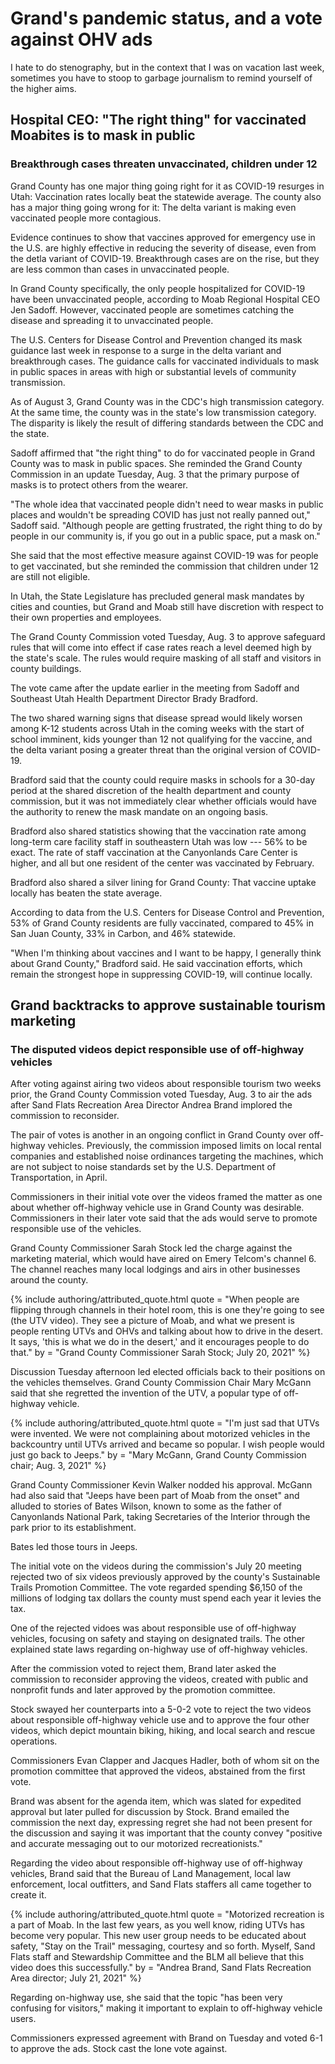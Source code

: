 # Grand's pandemic status, and a vote against OHV ads

I hate to do stenography, but in the context that I was on vacation last week, sometimes you have to stoop to garbage journalism to remind yourself of the higher aims.

## Hospital CEO: "The right thing" for vaccinated Moabites is to mask in public

### Breakthrough cases threaten unvaccinated, children under 12

Grand County has one major thing going right for it as COVID-19 resurges in Utah: Vaccination rates locally beat the statewide average. The county also has a major thing going wrong for it: The delta variant is making even vaccinated people more contagious.

Evidence continues to show that vaccines approved for emergency use in the U.S. are highly effective in reducing the severity of disease, even from the detla variant of COVID-19. Breakthrough cases are on the rise, but they are less common than cases in unvaccinated people.

In Grand County specifically, the only people hospitalized for COVID-19 have been unvaccinated people, according to Moab Regional Hospital CEO Jen Sadoff. However, vaccinated people are sometimes catching the disease and spreading it to unvaccinated people.

The U.S. Centers for Disease Control and Prevention changed its mask guidance last week in response to a surge in the delta variant and breakthrough cases. The guidance calls for vaccinated individuals to mask in public spaces in areas with high or substantial levels of community transmission.

As of August 3, Grand County was in the CDC's high transmission category. At the same time, the county was in the state's low transmission category. The disparity is likely the result of differing standards between the CDC and the state.

Sadoff affirmed that "the right thing" to do for vaccinated people in Grand County was to mask in public spaces. She reminded the Grand County Commission in an update Tuesday, Aug. 3 that the primary purpose of masks is to protect others from the wearer.

"The whole idea that vaccinated people didn't need to wear masks in public places and wouldn't be spreading COVID has just not really panned out," Sadoff said. "Although people are getting frustrated, the right thing to do by people in our community is, if you go out in a public space, put a mask on."

She said that the most effective measure against COVID-19 was for people to get vaccinated, but she reminded the commission that children under 12 are still not eligible.

In Utah, the State Legislature has precluded general mask mandates by cities and counties, but Grand and Moab still have discretion with respect to their own properties and employees.

The Grand County Commission voted Tuesday, Aug. 3 to approve safeguard rules that will come into effect if case rates reach a level deemed high by the state's scale. The rules would require masking of all staff and visitors in county buildings.

The vote came after the update earlier in the meeting from Sadoff and Southeast Utah Health Department Director Brady Bradford.

The two shared warning signs that disease spread would likely worsen among K-12 students across Utah in the coming weeks with the start of school imminent, kids younger than 12 not qualifying for the vaccine, and the delta variant posing a greater threat than the original version of COVID-19.

Bradford said that the county could require masks in schools for a 30-day period at the shared discretion of the health department and county commission, but it was not immediately clear whether officials would have the authority to renew the mask mandate on an ongoing basis.

Bradford also shared statistics showing that the vaccination rate among long-term care facility staff in southeastern Utah was low --- 56% to be exact. The rate of staff vaccination at the Canyonlands Care Center is higher, and all but one resident of the center was vaccinated by February.

Bradford also shared a silver lining for Grand County: That vaccine uptake locally has beaten the state average.

According to data from the U.S. Centers for Disease Control and Prevention, 53% of Grand County residents are fully vaccinated, compared to 45% in San Juan County, 33% in Carbon, and 46% statewide.

"When I'm thinking about vaccines and I want to be happy, I generally think about Grand County," Bradford said. He said vaccination efforts, which remain the strongest hope in suppressing COVID-19, will continue locally.

## Grand backtracks to approve sustainable tourism marketing

### The disputed videos depict responsible use of off-highway vehicles

After voting against airing two videos about responsible tourism two weeks prior, the Grand County Commission voted Tuesday, Aug. 3 to air the ads after Sand Flats Recreation Area Director Andrea Brand implored the commission to reconsider.

The pair of votes is another in an ongoing conflict in Grand County over off-highway vehicles. Previously, the commission imposed limits on local rental companies and established noise ordinances targeting the machines, which are not subject to noise standards set by the U.S. Department of Transportation, in April.

Commissioners in their initial vote over the videos framed the matter as one about whether off-highway vehicle use in Grand County was desirable. Commissioners in their later vote said that the ads would serve to promote responsible use of the vehicles.

Grand County Commissioner Sarah Stock led the charge against the marketing material, which would have aired on Emery Telcom's channel 6. The channel reaches many local lodgings and airs in other businesses around the county.

{% include authoring/attributed_quote.html
    quote = "When people are flipping through channels in their hotel room, this is one they're going to see (the UTV video). They see a picture of Moab, and what we present is people renting UTVs and OHVs and talking about how to drive in the desert. It says, 'this is what we do in the desert,' and it encourages people to do that."
    by = "Grand County Commissioner Sarah Stock; July 20, 2021"
%}

Discussion Tuesday afternoon led elected officials back to their positions on the vehicles themselves. Grand County Commission Chair Mary McGann said that she regretted the invention of the UTV, a popular type of off-highway vehicle.

{% include authoring/attributed_quote.html
    quote = "I'm just sad that UTVs were invented. We were not complaining about motorized vehicles in the backcountry until UTVs arrived and became so popular. I wish people would just go back to Jeeps."
    by = "Mary McGann, Grand County Commission chair; Aug. 3, 2021"
%}

Grand County Commissioner Kevin Walker nodded his approval. McGann had also said that "Jeeps have been part of Moab from the onset" and alluded to stories of Bates Wilson, known to some as the father of Canyonlands National Park, taking Secretaries of the Interior through the park prior to its establishment.

Bates led those tours in Jeeps.

The initial vote on the videos during the commission's July 20 meeting rejected two of six videos previously approved by the county's Sustainable Trails Promotion Committee. The vote regarded spending $6,150 of the millions of lodging tax dollars the county must spend each year it levies the tax.

One of the rejected vidoes was about responsible use of off-highway vehicles, focusing on safety and staying on designated trails. The other explained state laws regarding on-highway use of off-highway vehicles.

After the commission voted to reject them, Brand later asked the commission to reconsider approving the videos, created with public and nonprofit funds and later approved by the promotion committee.

Stock swayed her counterparts into a 5-0-2 vote to reject the two videos about responsible off-highway vehicle use and to approve the four other videos, which depict mountain biking, hiking, and local search and rescue operations.

Commissioners Evan Clapper and Jacques Hadler, both of whom sit on the promotion committee that approved the videos, abstained from the first vote.

Brand was absent for the agenda item, which was slated for expedited approval but later pulled for discussion by Stock. Brand emailed the commission the next day, expressing regret she had not been present for the discussion and saying it was important that the county convey "positive and accurate messaging out to our motorized recreationists."

Regarding the video about responsible off-highway use of off-highway vehicles, Brand said that the Bureau of Land Management, local law enforcement, local outfitters, and Sand Flats staffers all came together to create it.

{% include authoring/attributed_quote.html
    quote = "Motorized recreation is a part of Moab. In the last few years, as you well know, riding UTVs has become very popular. This new user group needs to be educated about safety, \"Stay on the Trail\" messaging, courtesy and so forth. Myself, Sand Flats staff and Stewardship Committee and the BLM all believe that this video does this successfully."
    by = "Andrea Brand, Sand Flats Recreation Area director; July 21, 2021"
%}

Regarding on-highway use, she said that the topic "has been very confusing for visitors," making it important to explain to off-highway vehicle users.

Commissioners expressed agreement with Brand on Tuesday and voted 6-1 to approve the ads. Stock cast the lone vote against.
